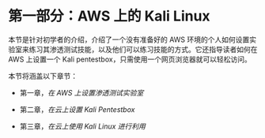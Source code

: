 # 第一部分：AWS 上的 Kali Linux

本节是针对初学者的介绍，介绍了一个没有准备好的 AWS 环境的个人如何设置实验室来练习其渗透测试技能，以及他们可以练习技能的方式。它还指导读者如何在 AWS 上设置一个 Kali pentestbox，只需使用一个网页浏览器就可以轻松访问。

本节将涵盖以下章节：

+   第一章，*在 AWS 上设置渗透测试实验室*

+   第二章，*在云上设置 Kali Pentestbox*

+   第三章，*在云上使用 Kali Linux 进行利用*

